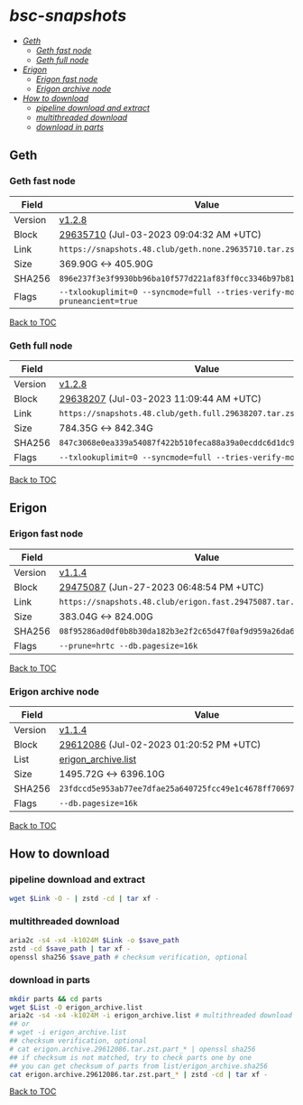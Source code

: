 # *bsc-snapshots*


- *[Geth](#geth)*
    - *[Geth fast node](#geth-fast-node)*
    - *[Geth full node](#geth-full-node)*
- *[Erigon](#erigon)*
    - *[Erigon fast node](#erigon-fast-node)*
    - *[Erigon archive node](#erigon-archive-node)*
- *[How to download](#how-to-download)*
    - *[pipeline download and extract](#pipeline-download-and-extract)*
    - *[multithreaded download](#multithreaded-download)*
    - *[download in parts](#download-in-parts)*

## Geth
### Geth fast node

| Field |Value |
| --- | --- |
| Version | [v1.2.8](https://github.com/bnb-chain/bsc/releases/tag/v1.2.8) |
| Block | [29635710](https://bscscan.com/block/29635710) (Jul-03-2023 09:04:32 AM +UTC) |
| Link | `https://snapshots.48.club/geth.none.29635710.tar.zst` |
| Size | 369.90G <-> 405.90G |
| SHA256 | `896e237f3e3f9930bb96ba10f577d221af83ff0cc3346b97b813eba270cb6607` |
| Flags | `--txlookuplimit=0 --syncmode=full --tries-verify-mode=none --pruneancient=true` |

[Back to TOC](#bsc-snapshots)

### Geth full node

| Field |Value |
| --- | --- |
| Version | [v1.2.8](https://github.com/bnb-chain/bsc/releases/tag/v1.2.8) |
| Block | [29638207](https://bscscan.com/block/29638207) (Jul-03-2023 11:09:44 AM +UTC) |
| Link | `https://snapshots.48.club/geth.full.29638207.tar.zst` |
| Size | 784.35G <-> 842.34G |
| SHA256 | `847c3068e0ea339a54087f422b510feca88a39a0ecddc6d1dc97db924491a318` |
| Flags | `--txlookuplimit=0 --syncmode=full --tries-verify-mode=local` |

[Back to TOC](#bsc-snapshots)

## Erigon
### Erigon fast node

| Field |Value |
| --- | --- |
| Version | [v1.1.4](https://github.com/node-real/bsc-erigon/releases/tag/v1.1.4) |
| Block | [29475087](https://bscscan.com/block/29475087) (Jun-27-2023 06:48:54 PM +UTC) |
| Link | `https://snapshots.48.club/erigon.fast.29475087.tar.zst` |
| Size | 383.04G <-> 824.00G |
| SHA256 | `08f95286ad0df0b8b30da182b3e2f2c65d47f0af9d959a26da67ed0403fe7520`|
| Flags | `--prune=hrtc --db.pagesize=16k` |

[Back to TOC](#bsc-snapshots)

### Erigon archive node

| Field |Value |
| --- | --- |
| Version | [v1.1.4](https://github.com/node-real/bsc-erigon/releases/tag/v1.1.4) |
| Block | [29612086](https://bscscan.com/block/29612086) (Jul-02-2023 01:20:52 PM +UTC) |
| List | [erigon_archive.list](list/erigon_archive.list?raw=1) |
| Size | 1495.72G <-> 6396.10G |
| SHA256 | `23fdccd5e953ab77ee7dfae25a640725fcc49e1c4678ff70697296c3d400ca2c` |
| Flags | `--db.pagesize=16k` |

[Back to TOC](#bsc-snapshots)


## How to download
### pipeline download and extract

```bash
wget $Link -O - | zstd -cd | tar xf -
```

### multithreaded download

```bash
aria2c -s4 -x4 -k1024M $Link -o $save_path
zstd -cd $save_path | tar xf -
openssl sha256 $save_path # checksum verification, optional
```

### download in parts

```bash
mkdir parts && cd parts
wget $List -O erigon_archive.list
aria2c -s4 -x4 -k1024M -i erigon_archive.list # multithreaded download
## or
# wget -i erigon_archive.list
## checksum verification, optional
# cat erigon.archive.29612086.tar.zst.part_* | openssl sha256
## if checksum is not matched, try to check parts one by one
## you can get checksum of parts from list/erigon_archive.sha256
cat erigon.archive.29612086.tar.zst.part_* | zstd -cd | tar xf -
```

[Back to TOC](#bsc-snapshots)
